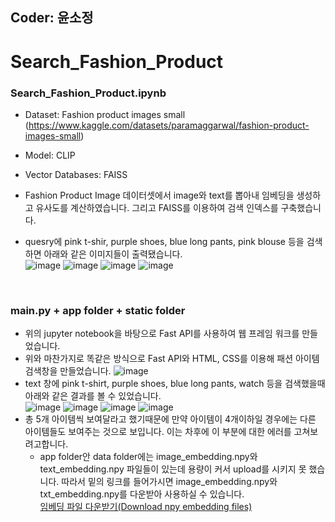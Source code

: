 ## Coder: 윤소정
# Search_Fashion_Product
### Search_Fashion_Product.ipynb
* Dataset: Fashion product images small (https://www.kaggle.com/datasets/paramaggarwal/fashion-product-images-small)
* Model: CLIP
* Vector Databases: FAISS
* Fashion Product Image 데이터셋에서 image와 text를 뽑아내 임베딩을 생성하고 유사도를 계산하였습니다. 그리고 FAISS를 이용하여 검색 인덱스를 구축했습니다. <br>


* quesry에 pink t-shir, purple shoes, blue long pants, pink blouse 등을 검색하면 아래와 같은 이미지들이 출력됐습니다.<br>
![image](https://github.com/user-attachments/assets/134e4a56-7735-4323-adba-1a4d8a19b7bf)
![image](https://github.com/user-attachments/assets/6a5db158-26ec-4684-a2c7-1d1ecae308eb)
![image](https://github.com/user-attachments/assets/fe73dff3-c153-4ada-9364-faaff60d6087)
![image](https://github.com/user-attachments/assets/1bde3446-442e-4785-b619-fdb5ec0e0e7f)
<br>

### main.py + app folder + static folder
* 위의 jupyter notebook을 바탕으로 Fast API를 사용하여 웹 프레임 워크를 만들었습니다.
* 위와 마찬가지로 똑같은 방식으로 Fast API와 HTML, CSS를 이용해 패션 아이템 검색창을 만들었습니다.
![image](https://github.com/user-attachments/assets/f34bbbbc-0dcf-4c59-8645-854e5ffa0168)<br>
*  text 창에 pink t-shirt, purple shoes, blue long pants, watch 등을 검색했을때 아래와 같은 결과를 볼 수 있었습니다.<br>
![image](https://github.com/user-attachments/assets/a7674704-f102-4c29-8375-fce974d5ad16)
![image](https://github.com/user-attachments/assets/0eee0f30-a0f7-440b-9b80-2ebd25ebd012)
![image](https://github.com/user-attachments/assets/d9e5e747-5876-4924-9ca9-3abc03295f64)
![image](https://github.com/user-attachments/assets/eca2c1b1-69bb-48e7-b677-91a5212dc0f2)<br>
* 총 5개 아이템씩 보여달라고 했기때문에 만약 아이템이 4개이하일 경우에는 다른 아이템들도 보여주는 것으로 보입니다. 이는 차후에 이 부분에 대한 에러를 고쳐보려고합니다.
  * app folder안 data folder에는 image_embedding.npy와 text_embedding.npy 파일들이 있는데 용량이 커서 upload를 시키지 못 했습니다. 따라서 밑의 링크를 들어가시면 image_embedding.npy와 txt_embedding.npy를 다운받아 사용하실 수 있습니다.<br>
    [임베딩 파일 다운받기(Download npy embedding files)](https://drive.google.com/drive/folders/1ouMI7tMUchOapLHx-O_YYgoaTZaeZATd?usp=drive_link)


